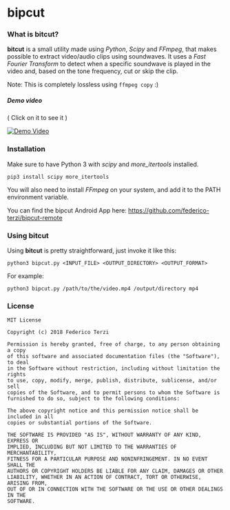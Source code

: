 # bipcut
### What is bitcut?

**bitcut** is a small utility made using *Python*, *Scipy* and *FFmpeg*, that makes possible to extract video/audio clips using soundwaves. It uses a *Fast Fourier Transform* to detect when a specific soundwave is played in the video and, based on the tone frequency, cut or skip the clip.

Note: This is completely lossless using `ffmpeg copy` :)

##### Demo video

( Click on it to see it )

[![Demo Video](https://img.youtube.com/vi/Xq_35cm3jvI/0.jpg)](https://www.youtube.com/watch?v=Xq_35cm3jvI)

### Installation

Make sure to have Python 3 with *scipy* and *more_itertools* installed.

`pip3 install scipy more_itertools`

You will also need to install *FFmpeg* on your system, and add it to the PATH environment variable.

You can find the bipcut Android App here: https://github.com/federico-terzi/bipcut-remote

### Using bitcut

Using **bitcut** is pretty straightforward, just invoke it like this:

`python3 bipcut.py <INPUT_FILE> <OUTPUT_DIRECTORY> <OUTPUT_FORMAT>`

For example: 

`python3 bipcut.py /path/to/the/video.mp4 /output/directory mp4`

### License

```
MIT License

Copyright (c) 2018 Federico Terzi

Permission is hereby granted, free of charge, to any person obtaining a copy
of this software and associated documentation files (the "Software"), to deal
in the Software without restriction, including without limitation the rights
to use, copy, modify, merge, publish, distribute, sublicense, and/or sell
copies of the Software, and to permit persons to whom the Software is
furnished to do so, subject to the following conditions:

The above copyright notice and this permission notice shall be included in all
copies or substantial portions of the Software.

THE SOFTWARE IS PROVIDED "AS IS", WITHOUT WARRANTY OF ANY KIND, EXPRESS OR
IMPLIED, INCLUDING BUT NOT LIMITED TO THE WARRANTIES OF MERCHANTABILITY,
FITNESS FOR A PARTICULAR PURPOSE AND NONINFRINGEMENT. IN NO EVENT SHALL THE
AUTHORS OR COPYRIGHT HOLDERS BE LIABLE FOR ANY CLAIM, DAMAGES OR OTHER
LIABILITY, WHETHER IN AN ACTION OF CONTRACT, TORT OR OTHERWISE, ARISING FROM,
OUT OF OR IN CONNECTION WITH THE SOFTWARE OR THE USE OR OTHER DEALINGS IN THE
SOFTWARE.
```
